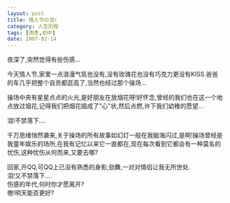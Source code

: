 ```yaml
---
layout: post
title: 情人节の泪! 
category: 人生历程
tags: [雨季,初中]
date: 2007-02-14 
---
```

夜深了,突然觉得有些伤感...

今天情人节,家里一点浪漫气氛也没有,没有玫瑰花也没有巧克力更没有KISS.爸爸的车几乎把整个自贡都逛高了,当然也经过那个操场...

操场中央有星星点点的火光,是好朋友在放烟花呀!好怀念,曾经的我们也在这一个地点放过烟花,记得我们把烟花插成了"心"状,然后点燃,许下我们幼稚的愿望...

泪!不禁落下....

千万思绪悄然袭来,关于操场的所有故事如幻灯一般在我脑海闪过,是啊!操场曾经是我童年娱乐的场所,在我有记忆以来它一直都在,现在每次看到它都会有一种莫名的忧伤,这种忧伤从何而来,又要去哪?

回家,开QQ,可QQ上已没有熟悉的身影;劲舞,一对对情侣让我无所世处.  
泪!又不禁落下....  
伤感的年代,何时你才愿离开?  
倦!明天能否更好?
